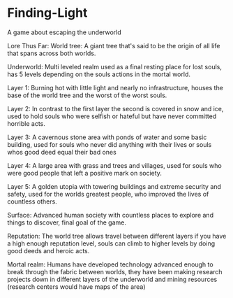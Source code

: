 # Finding-Light
A game about escaping the underworld

Lore Thus Far:
World tree:
A giant tree that's said to be the origin of all life that spans across both worlds.



Underworld:
Multi leveled realm used as a final resting place for lost souls, has 5 levels depending on the souls actions in the mortal world.

Layer 1: Burning hot with little light and nearly no infrastructure, houses the base of the world tree and the worst of the worst souls.

Layer 2: In contrast to the first layer the second is covered in snow and ice, used to hold souls who were selfish or hateful but have never committed horrible acts.

Layer 3: A cavernous stone area with ponds of water and some basic building, used for souls who never did anything with their lives or souls whos good deed equal their bad ones

Layer 4: A large area with grass and trees and villages, used for souls who were good people that left a positive mark on society.

Layer 5: A golden utopia with towering buildings and extreme security and safety, used for the worlds greatest people, who improved the lives of countless others.

Surface: Advanced human society with countless places to explore and things to discover, final goal of the game.

Reputation:
The world tree allows travel between different layers if you have a high enough reputation level, souls can climb to higher levels by doing good deeds and heroic acts.


Mortal realm:
Humans have developed technology advanced enough to break through the fabric between worlds, they have been making research projects down in different layers of the underworld and mining resources (research centers would have maps of the area)
